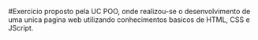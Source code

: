 #Exercicio proposto pela UC POO, onde realizou-se o desenvolvimento de uma unica pagina web utilizando conhecimentos basicos de HTML, CSS e JScript.
